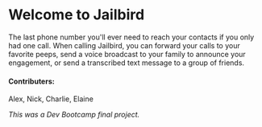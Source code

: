 # Welcome to Jailbird

The last phone number you'll ever need to reach your contacts if you only had one call. When calling Jailbird, you can forward your calls to your favorite peeps, send a voice broadcast to your family to announce your engagement, or send a transcribed text message to a group of friends.

#### Contributers:
Alex, Nick, Charlie, Elaine

_This was a Dev Bootcamp final project._
